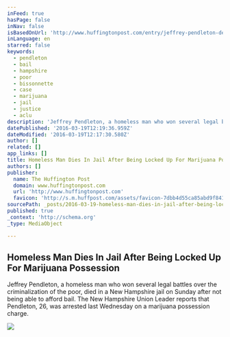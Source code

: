 ```yaml
---
inFeed: true
hasPage: false
inNav: false
isBasedOnUrl: 'http://www.huffingtonpost.com/entry/jeffrey-pendleton-death-marijuana_us_56e83dbae4b0860f99da7d42'
inLanguage: en
starred: false
keywords:
  - pendleton
  - bail
  - hampshire
  - poor
  - bissonnette
  - case
  - marijuana
  - jail
  - justice
  - aclu
description: 'Jeffrey Pendleton, a homeless man who won several legal battles over the criminalization of the poor, died in a New Hampshire jail on Sunday after not being able to afford bail. The New Hampshire Union Leader reports that Pendleton, 26, was arrested last Wednesday on a marijuana possession charge.'
datePublished: '2016-03-19T12:19:36.959Z'
dateModified: '2016-03-19T12:17:30.580Z'
author: []
related: []
app_links: []
title: Homeless Man Dies In Jail After Being Locked Up For Marijuana Possession
authors: []
publisher:
  name: The Huffington Post
  domain: www.huffingtonpost.com
  url: 'http://www.huffingtonpost.com'
  favicon: 'http://s.m.huffpost.com/assets/favicon-7dbb4d55ca85abd9f84197a1c3525e38.ico'
sourcePath: _posts/2016-03-19-homeless-man-dies-in-jail-after-being-locked-up-for-marijuan.md
published: true
_context: 'http://schema.org'
_type: MediaObject

---
```

<article style=""><h1>Homeless Man Dies In Jail After Being Locked Up For Marijuana Possession</h1><p>Jeffrey Pendleton, a homeless man who won several legal battles over the criminalization of the poor, died in a New Hampshire jail on Sunday after not being able to afford bail. The New Hampshire Union Leader reports that Pendleton, 26, was arrested last Wednesday on a marijuana possession charge.</p><img src="https://s3-us-west-2.amazonaws.com/the-grid-img/p/e84daf4bb70c2923797695f20fce5a8bfdb27962.jpg" /></article>
